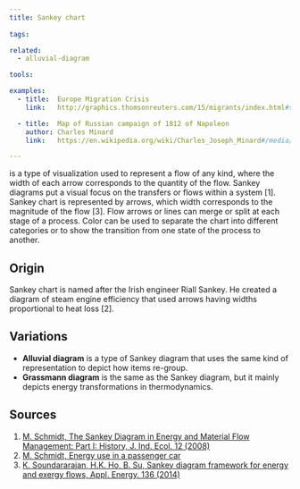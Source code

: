 ```yaml
---
title: Sankey chart
  
tags:

related:
  - alluvial-diagram

tools:

examples:
  - title:  Europe Migration Crisis
    link:   http://graphics.thomsonreuters.com/15/migrants/index.html#section-asylum

  - title:  Map of Russian campaign of 1812 of Napoleon
    author: Charles Minard
    link:   https://en.wikipedia.org/wiki/Charles_Joseph_Minard#/media/File:Minard.png

---
```


is a type of visualization used to represent a flow of any kind, where the width of each arrow corresponds to the quantity of the flow. Sankey diagrams put a visual focus on the transfers or flows within a system [1]. 
Sankey chart is represented by arrows, which width corresponds to the magnitude of the flow [3]. Flow arrows or lines can merge or split at each stage of a process. Color can be used to separate the chart into different categories or to show the transition from one state of the process to another.

<!--more-->

## Origin
Sankey chart is named after the Irish engineer Riall Sankey. He created a diagram of steam engine efficiency that used arrows having widths proportional to heat loss [2].

## Variations
- **Alluvial diagram** is a type of Sankey diagram that uses the same kind of representation to depict how items re-group.
- **Grassmann diagram** is the same as the Sankey diagram, but it mainly depicts energy transformations in thermodynamics.

## Sources
1. [M. Schmidt, The Sankey Diagram in Energy and Material Flow Management: Part I: History, J. Ind. Ecol. 12 (2008)](doi:10.1111/j.1530-9290.2008.00004.x.) 
2. [M. Schmidt, Energy use in a passenger car](https://www.Ifu.Com/En/e-Sankey/Sankey-Diagram)
3. [K. Soundararajan, H.K. Ho, B. Su, Sankey diagram framework for energy and exergy flows, Appl. Energy. 136 (2014)](doi:10.1016/j.apenergy.2014.08.070)
